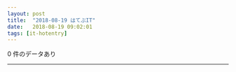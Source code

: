 ```yaml
---
layout: post
title:  "2018-08-19 はてぶIT"
date:   2018-08-19 09:02:01
tags: [it-hotentry]
---
```

0 件のデータあり

<hr>
